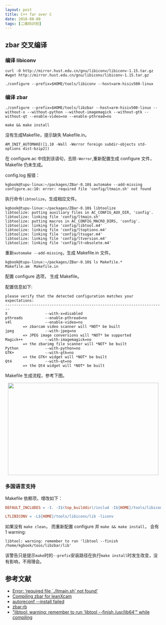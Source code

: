 ```yaml
---
layout: post
title: C++ far over C
date: 2018-08-08
tags: [二维码识别]
---
```

## zbar 交叉编译 ##
### 编译 libiconv ###
```shell
curl -O http://mirror.hust.edu.cn/gnu/libiconv/libiconv-1.15.tar.gz
#wget http://mirror.hust.edu.cn/gnu/libiconv/libiconv-1.15.tar.gz

./configure --prefix=$HOME/tools/libiconv --host=arm-hisiv500-linux
```

### 编译 zbar ###
```shell
./configure --prefix=$HOME/tools/libzbar --host=arm-hisiv500-linux --without-x --without-python --without-imagemagick --without-gtk --without-qt --enable-video=no --enable-pthread=no

make && make install
```
没有生成Makefile，提示缺失 Makefile.in。
```
AM_INIT_AUTOMAKE([1.10 -Wall -Werror foreign subdir-objects std-options dist-bzip2]) 
```
在 configure.ac 中找到该语句，去除`-Werror`,重新配置生成 configure 文件，Makefile 仍未生成。

config.log 报错：
```shell
kgbook@tupu-linux:~/packages/ZBar-0.10$ automake --add-missing
configure.ac:10: error: required file 'config/ltmain.sh' not found
```
执行命令`libtoolize`，生成相应文件。
```shell
kgbook@tupu-linux:~/packages/ZBar-0.10$ libtoolize
libtoolize: putting auxiliary files in AC_CONFIG_AUX_DIR, 'config'.
libtoolize: linking file 'config/ltmain.sh'
libtoolize: putting macros in AC_CONFIG_MACRO_DIRS, 'config'.
libtoolize: linking file 'config/libtool.m4'
libtoolize: linking file 'config/ltoptions.m4'
libtoolize: linking file 'config/ltsugar.m4'
libtoolize: linking file 'config/ltversion.m4'
libtoolize: linking file 'config/lt~obsolete.m4'
```
重新`automake --add-missing`，生成 Makefile.in 文件。
```shell
kgbook@tupu-linux:~/packages/ZBar-0.10$ ls Makefile.*
Makefile.am  Makefile.in
```
配置 configure 选项， 生成 Makefile。

配置信息如下:
```shell
please verify that the detected configuration matches your expectations:
------------------------------------------------------------------------
X                 --with-x=disabled
pthreads          --enable-pthread=no
v4l               --enable-video=no
        => zbarcam video scanner will *NOT* be built
jpeg              --with-jpeg=no
        => JPEG image conversions will *NOT* be supported
Magick++          --with-imagemagick=no
        => the zbarimg file scanner will *NOT* be built
Python            --with-python=no
GTK+              --with-gtk=no
        => the GTK+ widget will *NOT* be built
Qt4               --with-qt=no
        => the Qt4 widget will *NOT* be built
```

Makefile 生成流程，参考下图。
<!---
![Makefile 生成流程图](https://wx4.sinaimg.cn/mw690/006VpBMWly1fu2cm0plxcj30dj08an09.jpg)
-->
<p align="center">
  <img width="487" height="298" src="https://wx4.sinaimg.cn/mw690/006VpBMWly1fu2cm0plxcj30dj08an09.jpg">
</p>

### 多国语言支持 ###
Makefile 依赖项，增改如下：
```makefile
DEFAULT_INCLUDES = -I. -I$(top_builddir)/includ -I${HOME}/tools/libiconv/include

LTLIBICONV = -L${HOME}/tools/libiconv/lib -liconv
```

如果没有 `make clean`， 而重新配置 configure 并 `make && make install`， 会有 1 warning:
```shell
libtool: warning: remember to run 'libtool --finish /home/kgbook/toos/libzbar/lib'
```

该警告只是提示`make`时的`--prefix`安装路径在执行`make install`时发生改变，没有影响，不用理会。

## 参考文献 ##
- [Error: ‘required file `./ltmain.sh' not found’](https://www.gnu.org/software/automake/manual/html_node/Error-required-file-ltmain_002esh-not-found.html)
- [Compiling zbar for leanXcam](https://github.com/scs/leanXcam/wiki/Compiling-zbar-for-leanXcam)
- [autoreconf --install failed](https://sourceforge.net/p/zbar/discussion/664596/thread/f4b52988/)
- [zbar.rb](https://github.com/Homebrew/homebrew-core/blob/master/Formula/zbar.rb)
- ["libtool: warning: remember to run 'libtool --finish /usr/lib64'" while compiling](https://www.linuxquestions.org/questions/slackware-14/libtool-warning-remember-to-run-%27libtool-finish-usr-lib64%27-while-compiling-slackbuilds-4175593774/)